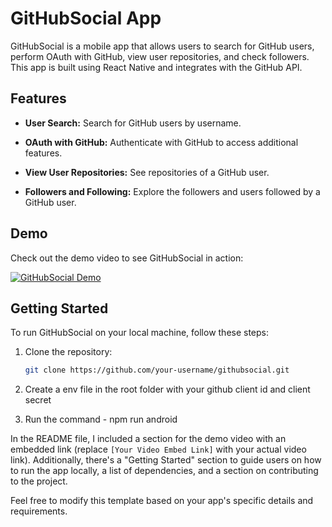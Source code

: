 # GitHubSocial App

GitHubSocial is a mobile app that allows users to search for GitHub users, perform OAuth with GitHub, view user repositories, and check followers. This app is built using React Native and integrates with the GitHub API.

## Features

- **User Search:** Search for GitHub users by username.

- **OAuth with GitHub:** Authenticate with GitHub to access additional features.

- **View User Repositories:** See repositories of a GitHub user.

- **Followers and Following:** Explore the followers and users followed by a GitHub user.

## Demo

Check out the demo video to see GitHubSocial in action:

[![GitHubSocial Demo](https://your-image-url.com/demo-thumbnail.png)](https://your-video-embed-link)

## Getting Started

To run GitHubSocial on your local machine, follow these steps:

1. Clone the repository:

   ```bash
   git clone https://github.com/your-username/githubsocial.git
   ```
2. Create a env file in the root folder with your github client id and client secret
3. Run the command - npm run android

In the README file, I included a section for the demo video with an embedded link (replace `[Your Video Embed Link]` with your actual video link). Additionally, there's a "Getting Started" section to guide users on how to run the app locally, a list of dependencies, and a section on contributing to the project.

Feel free to modify this template based on your app's specific details and requirements.
